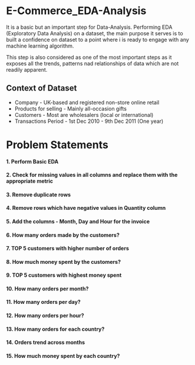 # E-Commerce_EDA-Analysis
It is a basic but an important step for Data-Analysis. Performing EDA (Exploratory Data Analysis) on a dataset, the main purpose it serves is to built a confidence on dataset to a point where i is ready to engage with any machine learning algorithm.

This step is also considered as one of the most important steps as it exposes all the trends, patterns nad relationships of data which are not readily apparent.
## Context of Dataset
- Company - UK-based and registered non-store online retail
- Products for selling - Mainly all-occasion gifts
- Customers - Most are wholesalers (local or international)
- Transactions Period - 1st Dec 2010 - 9th Dec 2011 (One year)

# Problem Statements
#### 1. Perform Basic EDA
#### 2. Check for missing values in all columns and replace them with the appropriate metric
#### 3. Remove duplicate rows
#### 4. Remove rows which have negative values in Quantity column
#### 5. Add the columns - Month, Day and Hour for the invoice
#### 6. How many orders made by the customers?
#### 7. TOP 5 customers with higher number of orders
#### 8. How much money spent by the customers?
#### 9. TOP 5 customers with highest money spent
#### 10. How many orders per month?
#### 11. How many orders per day?
#### 12. How many orders per hour?
#### 13. How many orders for each country?
#### 14. Orders trend across months
#### 15. How much money spent by each country?
